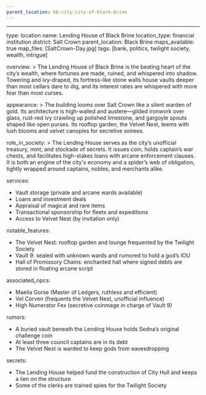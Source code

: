 ```yaml
---
parent_location: bb:city:city-of-black-brine
---
```

---
type: location
name: Lending House of Black Brine
location_type: financial institution
district: Salt Crown
parent_location: Black Brine
maps_available: true
map_files: [SaltCrown-Day.jpg]
tags: [bank, politics, twilight society, wealth, intrigue]

overview: >
  The Lending House of Black Brine is the beating heart of the city’s wealth, where fortunes are made, ruined, and whispered into shadow. Towering and ivy-draped, its fortress-like stone walls house vaults deeper than most cellars dare to dig, and its interest rates are whispered with more fear than most curses.

appearance: >
  The building looms over Salt Crown like a silent warden of gold. Its architecture is high-walled and austere—gilded ironwork over glass, rust-red ivy crawling up polished limestone, and gargoyle spouts shaped like open purses. Its rooftop garden, the Velvet Nest, teems with lush blooms and velvet canopies for secretive soirees.

role_in_society: >
  The Lending House serves as the city’s unofficial treasury, mint, and stockade of secrets. It issues coin, holds captain’s war chests, and facilitates high-stakes loans with arcane enforcement clauses. It is both an engine of the city's economy and a spider’s web of obligation, tightly wrapped around captains, nobles, and merchants alike.

services:
  - Vault storage (private and arcane wards available)
  - Loans and investment deals
  - Appraisal of magical and rare items
  - Transactional sponsorship for fleets and expeditions
  - Access to Velvet Nest (by invitation only)

notable_features:
  - The Velvet Nest: rooftop garden and lounge frequented by the Twilight Society
  - Vault 9: sealed with unknown wards and rumored to hold a god’s IOU
  - Hall of Promissory Chains: enchanted hall where signed debts are stored in floating arcane script

associated_npcs:
  - Maelia Gorse (Master of Ledgers, ruthless and efficient)
  - Vel Corven (frequents the Velvet Nest, unofficial influence)
  - High Numerator Fex (secretive coinmage in charge of Vault 9)

rumors:
  - A buried vault beneath the Lending House holds Sedna’s original challenge coin
  - At least three council captains are in its debt
  - The Velvet Nest is warded to keep gods from eavesdropping

secrets:
  - The Lending House helped fund the construction of City Hull and keeps a lien on the structure
  - Some of the clerks are trained spies for the Twilight Society
